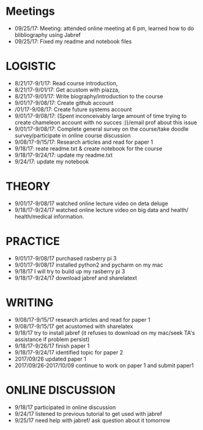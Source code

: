 # Meetings 
* 09/25/17: Meeting: attended online meeting at 6 pm, learned how to do blibliography using Jabref
* 09/25/17:  Fixed my readme and notebook files
# LOGISTIC
* 8/21/17-9/1/17: Read course introduction, 
* 8/21/17-9/01/17: Get acustom with piazza, 
* 8/21/17-9/01/17: Write biography/introduction to the course
* 9/01/17-9/08/17: Create github account
* /01/17-9/08/17: Create future systems account
* 9/01/17-9/08/17: (Spent inconceivably large amount of time trying to create chameleon account with no succes :))/email prof about this issue 
* 9/01/17-9/08/17: Complete general survey on the course/take doodle survey/participate in online course discussion
* 9/08/17-9/15/17: Research articles and read for paper 1
* 9/18/17: reate readme.txt & create notebook for the course
* 9/18/17-9/24/17: update my readme.txt
* 9/24/17: update my notebook



# THEORY
* 9/01/17-9/08/17 watched online lecture video on deta deluge 
* 9/18/17-9/24/17 watched online lecture video on big data and health/ health/medical information. 

# PRACTICE 
* 9/01/17-9/08/17 purchased rasberry pi 3
* 9/01/17-9/08/17 installed python2 and pycharm on my mac
* 9/18/17        I will try to build up my rasberry pi 3
* 9/18/17-9/24/17 download jabref and sharelatext


# WRITING
* 9/08/17-9/15/17 research articles and read for paper 1
* 9/08/17-9/15/17 get acustomed with sharelatex
* 9/18/17         try to install jabref (it refuses to download on my mac/seek TA's assistance if problem persist) 
* 9/18/17-9/26/17 finish paper 1
* 9/18/17-9/24/17 identified topic for paper 2
* 2017/09/26 updated paper 1 
* 2017/09/26-2017/10/09 continue to work on paper 1 and submit paper1 


# ONLINE DISCUSSION 
* 9/18/17 participated in online discussion 
* 9/24/17 listened to previous tutorial to get used with jabref 
* 9/25/17 need help with jabref/ ask question about it tomorrow

